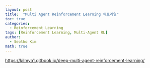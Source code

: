 ```yaml
---
layout: post
title:  "Multi Agent Reinforcement Learning 튜토리얼"
toc: true
categories: 
  - Reinforcement Learning 
tags: [Reinforcement Learning, Multi-Agent RL]
author:
  - Seolho Kim
math: true
---
```


https://kilmya1.gitbook.io/deep-multi-agent-reinforcement-learning/


